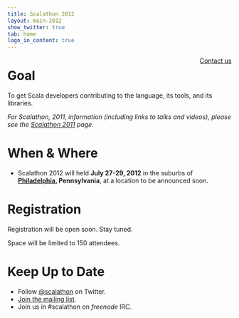 ```yaml
---
title: Scalathon 2012
layout: main-2012
show_twitter: true
tab: home
logo_in_content: true
---
```


<div style="float: right"><a href="contact.html">Contact us</a></div>

# Goal

To get Scala developers contributing to the language, its tools, and its
libraries.

*For Scalathon, 2011, information (including links to talks and videos), please
see the [Scalathon 2011](/2011/) page.*

# When & Where

* Scalathon 2012 will held **July 27-29, 2012** in the suburbs of
  **[Philadelphia](http://en.wikipedia.org/wiki/Philadelphia), Pennsylvania**,
  at a location to be announced soon.

# Registration

Registration will be open soon. Stay tuned.

Space will be limited to 150 attendees.

# Keep Up to Date

* Follow [@scalathon](http://twitter.com/#!/scalathon) on Twitter.
* [Join the mailing list](http://groups.google.com/group/scalathon).
* Join us in #scalathon on *freenode* IRC.
